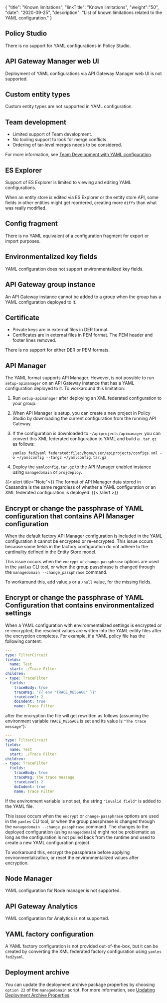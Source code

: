 {
"title": "Known limitations",
"linkTitle": "Known limitations",
"weight":"50",
"date": "2020-09-25",
"description": "List of known limitations related to the YAML configuration."
}

## Policy Studio

There is no support for YAML configurations in Policy Studio.

## API Gateway Manager web UI

Deployment of YAML configurations via API Gateway Manager web UI is not supported.

## Custom entity types

Custom entity types are not supported in YAML configuration.

## Team development

* Limited support of Team development.
* No tooling support to look for merge conflicts.
* Ordering of tar-level merges needs to be considered.

For more information, see [Team Development with YAML configuration](/docs/apim_yamles/apim_yamles_references/yamles_team_development).

## ES Explorer

Support of ES Explorer is limited to viewing and editing YAML configurations.

When an entity store is edited via ES Explorer or the entity store API, some fields in other entities might get reordered, creating more `diffs` than what was really modified.

## Config fragment

There is no YAML equivalent of a configuration fragment for export or import purposes.

## Environmentalized key fields

YAML configuration does not support environmentalized key fields.

## API Gateway group instance

An API Gateway instance cannot be added to a group when the group has a YAML configuration deployed to it.

## Certificate

* Private keys are in external files in DER format.
* Certificates are in external files in PEM format. The PEM header and footer lines removed.

There is no support for either DER or PEM formats.

## API Manager

The YAML format supports API Manager. However, is not possible to run `setup-apimanager` on an API Gateway instance that has a YAML configuration deployed to it. To workaround this limitation:

1. Run `setup-apimanager` after deploying an XML federated configuration to your group.
2. When API Manager is setup, you can create a new project in Policy Studio by downloading the current configuration from the running API Gateway.
3. If the configuration is downloaded to `~/apiprojects/apimanager` you can convert this XML federated configuration to YAML and build a `.tar.gz` as follows:

    ```
    yamles fed2yaml federated:file:/home/user/apiprojects/configs.xml -o ~/yamlconfig --targz ~/yamlconfig.tar.gz
    ```

4. Deploy the `yamlconfig.tar.gz` to the API Manager enabled instance using `managedomain` or `projdeploy`.

{{< alert title="Note">}}
The format of API Manager data stored in Cassandra is the same regardless of whether a YAML configuration or an XML federated configuration is deployed.
{{< /alert >}}

## Encrypt or change the passphrase of YAML configuration that contains API Manager configuration

When the default factory API Manager configuration is included in the YAML configuration it cannot be encrypted or re-encrypted. This issue occurs because some fields in the factory configuration do not adhere to the cardinality defined in the Entity Store model.

This issue occurs when the `encrypt` or `change-passphrase` options are used in the `yamles` CLI tool, or when the group passphrase is changed through the `managedomain --change_passphrase` command.

To workaround this, add value,s or a `/null` value, for the missing fields.

## Encrypt or change the passphrase of YAML Configuration that contains environmentalized settings

When a YAML configuration with environmentalized settings is encrypted or re-encrypted, the resolved values are written into the YAML entity files after the encryption completes. For example, if a YAML policy file has the following content:

```yaml
---
type: FilterCircuit
fields:
  name: Test
  start: ./Trace Filter
children:
- type: TraceFilter
  fields:
    traceBody: true
    traceMsg: '{{ env "TRACE_MESSAGE" }}'
    traceLevel: 2
    doIndent: true
    name: Trace Filter
```

after the encryption the file will get rewritten as follows (assuming the environment variable `TRACE_MESSAGE` is set and its value is `"The trace message"`):

```yaml
---
type: FilterCircuit
fields:
  name: Test
  start: ./Trace Filter
children:
- type: TraceFilter
  fields:
    traceBody: true
    traceMsg: The trace message
    traceLevel: 2
    doIndent: true
    name: Trace Filter
```

If the environment variable is not set, the string `"invalid field"` is added to the YAML file.

This issue occurs when the `encrypt` or `change-passphrase` options are used in the `yamles` CLI tool, or when the group passphrase is changed through the `managedomain --change_passphrase` command. The changes to the deployed configuration (using `managedomain`) might not be problematic as long as the configuration is not pulled back from the runtime and used to create a new YAML configuration project.

To workaround this, encrypt the passphrase before applying environmentalization, or reset the environmentalized values after encryption.

## Node Manager

YAML configuration for Node manager is not supported.

## API Gateway Analytics

YAML configuration for Analytics is not supported.

## YAML factory configuration

A YAML factory configuration is not provided out-of-the-box, but it can be created by converting the XML federated factory configuration using `yamles fed2yaml`.

## Deployment archive

You can update the deployment archive package properties by choosing `option 22` of the `managedomain` script. For more information, see [Updating Deployment Archive Properties](/docs/apim_yamles/yamles_packaging_deployment/#updating-deployment-archive-properties).

